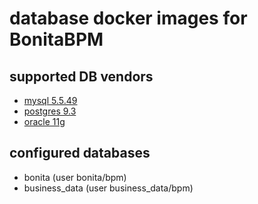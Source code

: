 # database docker images for BonitaBPM

## supported DB vendors

* [mysql 5.5.49](mysql/README.md)
* [postgres 9.3](postgres/9.3/README.md)
* [oracle 11g](oracle/README.md)

## configured databases

* bonita (user bonita/bpm)
* business_data (user business_data/bpm)